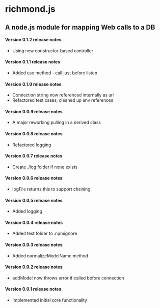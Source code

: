 
richmond.js
================

A node.js module for mapping Web calls to a DB
-----------------------------------------------

#### Version 0.1.2 release notes

* Using new constructor-based controller

#### Version 0.1.1 release notes

* Added use method - call just before listen

#### Version 0.1.0 release notes

* Connection string now referenced internally as uri
* Refactored test cases, cleaned up env references

#### Version 0.0.9 release notes

* A major reworking pulling in a derived class

#### Version 0.0.8 release notes

* Refactored logging

#### Version 0.0.7 release notes

* Create ./log folder if none exists

#### Version 0.0.6 release notes

* logFile returns this to support chaining

#### Version 0.0.5 release notes

* Added logging

#### Version 0.0.4 release notes

* Added test folder to .npmignore

#### Version 0.0.3 release notes

* Added normalizeModelName method

#### Version 0.0.2 release notes

* addModel now throws error if called before connection

#### Version 0.0.1 release notes

* Implemented initial core functionality

